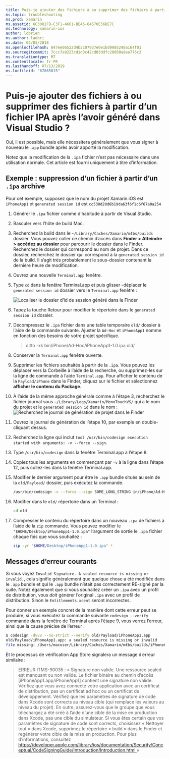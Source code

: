 ```yaml
---
title: Puis-je ajouter des fichiers à ou supprimer des fichiers à partir d’un fichier IPA après l’avoir généré dans Visual Studio ?
ms.topic: troubleshooting
ms.prod: xamarin
ms.assetid: 6C3082FB-C3F1-4661-BE45-64570E56DE7C
ms.technology: xamarin-ios
author: lobrien
ms.author: laobri
ms.date: 04/03/2018
ms.openlocfilehash: 047ee06522d4b2c07937e0e1bd9985248a164f01
ms.sourcegitcommit: 7ccc7a9223cd1d3c42cd03ddfc28050a8ea776c2
ms.translationtype: MT
ms.contentlocale: fr-FR
ms.lasthandoff: 07/13/2019
ms.locfileid: "67865015"
---
```

# <a name="can-i-add-files-to-or-remove-files-from-an-ipa-file-after-building-it-in-visual-studio"></a>Puis-je ajouter des fichiers à ou supprimer des fichiers à partir d’un fichier IPA après l’avoir généré dans Visual Studio ?

Oui, il est possible, mais elle nécessitera généralement que vous signer à nouveau le `.app` bundle après avoir apporté la modification.

Notez que la modification de la `.ipa` fichier n’est pas nécessaire dans une utilisation normale. Cet article est fourni uniquement à titre d’information.

## <a name="example-removing-a-file-from-a-ipa-archive"></a>Exemple : suppression d’un fichier à partir d’un `.ipa` archive

Pour cet exemple, supposez que le nom du projet Xamarin.iOS est `iPhoneApp1` et `generated session id` est `cc530d20d6b19da63f6f1c6f67a0a254`

1. Générer le `.ipa` fichier comme d’habitude à partir de Visual Studio.

2. Basculer vers l’hôte de build Mac.

3. Recherchez la build dans le `~/Library/Caches/Xamarin/mtbs/builds` dossier. Vous pouvez coller ce chemin d’accès dans **Finder > Atteindre > accédez au dossier** pour parcourir le dossier dans le Finder. Recherchez le dossier qui correspond au nom de projet. Dans ce dossier, recherchez le dossier qui correspond à la `generated session id` de la build. Il s’agit très probablement le sous-dossier contenant la dernière heure de modification.

4. Ouvrez une nouvelle `Terminal.app` fenêtre.

5. Type `cd` dans la fenêtre Terminal.app et puis glisser -déplacer le `generated session id` dossier vers le `Terminal.app` fenêtre :

    ![](modify-ipa-images/session-id-folder.png "Localiser le dossier d’id de session généré dans le Finder")

6. Tapez la touche Retour pour modifier le répertoire dans le `generated session id` dossier.

7. Décompressez le `.ipa` fichier dans une table temporaire `old/` dossier à l’aide de la commande suivante. Ajuster la `Ad-Hoc` et `iPhoneApp1` nomme en fonction des besoins de votre projet spécifique.

    > ditto -xk bin/iPhone/Ad-Hoc/iPhoneApp1-1.0.ipa old/

8. Conserver la `Terminal.app` fenêtre ouverte.

9. Supprimer les fichiers souhaités à partir de la `.ipa`. Vous pouvez les déplacer vers la Corbeille à l’aide de la recherche, ou supprimez-les sur la ligne de commande à l’aide `Terminal.app`. Pour afficher le contenu de la `Payload/iPhone` dans le Finder, cliquez sur le fichier et sélectionnez **afficher le contenu du Package**.

10. À l’aide de la même approche générale comme à l’étape 3, recherchez le fichier journal sous `~/Library/Logs/Xamarin/MonoTouchVS/` qui a le nom du projet et le `generated session id` dans le nom : ![](modify-ipa-images/build-log.png "Recherchez le journal de génération de projet dans le Finder")

11. Ouvrez le journal de génération de l’étape 10, par exemple en double-cliquant dessus.

12. Recherchez la ligne qui inclut `tool /usr/bin/codesign execution started with arguments: -v --force --sign`.

13. Type `/usr/bin/codesign` dans la fenêtre Terminal.app à l’étape 8.

14. Copiez tous les arguments en commençant par `-v` à la ligne dans l’étape 12, puis collez-les dans la fenêtre Terminal.app.

15. Modifier le dernier argument pour être le `.app` bundle situés au sein de la `old/Payload/` dossier, puis exécutez la commande.

    ```bash
    /usr/bin/codesign -v --force --sign SOME_LONG_STRING in/iPhone/Ad-Hoc/iPhoneApp1.app/ResourceRules.plist --entitlements obj/iPhone/Ad-Hoc/Entitlements.xcent old/Payload/iPhoneApp1.app
    ```

16. Modifier dans le `old/` répertoire dans un Terminal :

    ```bash
    cd old
    ```

17. Compresser le contenu du répertoire dans un nouveau `.ipa` de fichiers à l’aide de la `zip` commande. Vous pouvez modifier le `"$HOME/Desktop/iPhoneApp1-1.0.ipa"` l’argument de sortie le `.ipa` fichier chaque fois que vous souhaitez :

    ```bash
    zip -yr "$HOME/Desktop/iPhoneApp1-1.0.ipa" *
    ```

## <a name="common-error-messages"></a>Messages d’erreur courants

Si vous voyez `Invalid Signature. A sealed resource is missing or invalid.`, cela signifie généralement que quelque chose a été modifiée dans le `.app` bundle et qui le `.app` bundle n’était pas correctement RE-signé par la suite. Notez également que si vous souhaitez créer un `.ipa` avec un profil de distribution, vous _doit_ générer l’original `.ipa` avec un profil de distribution. Sinon le `Entitlements.xcent` seront incorrectes.

Pour donner un exemple concret de la manière dont cette erreur peut se produire, si vous exécutez la commande suivante `codesign --verify` commande dans la fenêtre de Terminal après l’étape 9, vous verrez l’erreur, ainsi que la cause précise de l’erreur :

```bash
$ codesign -dvvv --no-strict --verify old/Payload/iPhoneApp1.app
old/Payload/iPhoneApp1.app: a sealed resource is missing or invalid
file missing: /Users/macuser/Library/Caches/Xamarin/mtbs/builds/iPhoneApp1/cc530d20d6b19da63f6f1c6f67a0a254/old/Payload/iPhoneApp1.app/MyFile.png
```

Et le processus de vérification App Store signalera un message d’erreur similaire :

> ERREUR ITMS-90035 : « Signature non valide. Une ressource sealed est manquant ou non valide. Le fichier binaire au chemin d’accès [iPhoneApp1.app/iPhoneApp1] contient une signature non valide. Vérifiez que vous avez connecté votre application avec un certificat de distribution, pas un certificat ad hoc ou un certificat de développement. Vérifiez que les paramètres de signature de code dans Xcode sont corrects au niveau cible (qui remplace les valeurs au niveau du projet). En outre, assurez-vous que le groupe que vous téléchargez a été créé à l’aide d’une cible de la mise en production dans Xcode, pas une cible du simulateur. Si vous êtes certain que vos paramètres de signature de code sont corrects, choisissez « Nettoyer tout » dans Xcode, supprimez le répertoire « build » dans le Finder et regénérer votre cible de la mise en production. Pour plus d’informations, consultez [ https://developer.apple.com/library/ios/documentation/Security/Conceptual/CodeSigningGuide/Introduction/Introduction.html ](https://developer.apple.com/library/ios/documentation/Security/Conceptual/CodeSigningGuide/Introduction/Introduction.html)»
